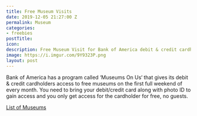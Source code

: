 ```yaml
---
title: Free Museum Visits
date: 2019-12-05 21:27:00 Z
permalink: Museum
categories:
- freebies
postTitle: 
icon: 
description: Free Museum Visit for Bank of America debit & credit cardholders!
image: https://i.imgur.com/9Y9323P.png
layout: post
---
```


Bank of America has a program called ‘Museums On Us‘ that gives its debit & credit cardholders access to free museums on the first full weekend of every month. You need to bring your debit/credit card along with photo ID to gain access and you only get access for the cardholder for free, no guests.

[List of Museums](https://about.bankofamerica.com/en-us/what-guides-us/arts-and-culture/partners.html#fbid=V68mYjzzYF3)

